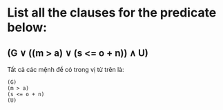# List all the clauses for the predicate below:
## (G ∨ ((m > a) ∨ (s <= o + n)) ∧ U)

Tất cả các mệnh đề có trong vị từ trên là:
```
(G)
(m > a)
(s <= o + n)
(U)
```